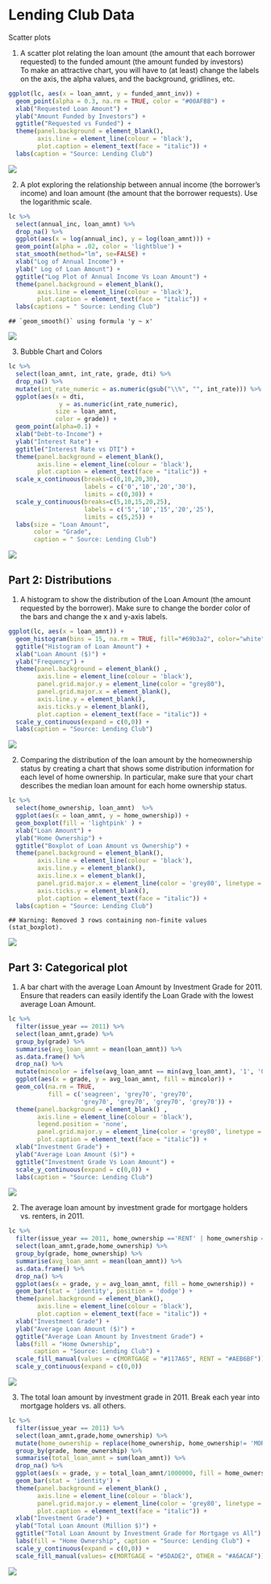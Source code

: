 Lending Club Data
================

Scatter plots

1)  A scatter plot relating the loan amount (the amount that each
    borrower requested) to the funded amount (the amount funded by
    investors)  
    To make an attractive chart, you will have to (at least) change the
    labels on the axis, the alpha values, and the background, gridlines,
    etc.

<!-- end list -->

``` r
ggplot(lc, aes(x = loan_amnt, y = funded_amnt_inv)) + 
  geom_point(alpha = 0.3, na.rm = TRUE, color = "#00AFBB") +
  xlab("Requested Loan Amount") + 
  ylab("Amount Funded by Investors") +
  ggtitle("Requested vs Funded") +
  theme(panel.background = element_blank(), 
        axis.line = element_line(colour = 'black'),
        plot.caption = element_text(face = "italic")) +
  labs(caption = "Source: Lending Club")
```

![](lc-visualization_files/figure-gfm/unnamed-chunk-1-1.png)<!-- -->

2)  A plot exploring the relationship between annual income (the
    borrower’s income) and loan amount (the amount that the borrower
    requests). Use the logarithmic scale.

<!-- end list -->

``` r
lc %>%
  select(annual_inc, loan_amnt) %>%
  drop_na() %>%
  ggplot(aes(x = log(annual_inc), y = log(loan_amnt))) +
  geom_point(alpha = .02, color = 'lightblue') + 
  stat_smooth(method="lm", se=FALSE) +
  xlab("Log of Annual Income") + 
  ylab(" Log of Loan Amount") + 
  ggtitle("Log Plot of Annual Income Vs Loan Amount") +
  theme(panel.background = element_blank(),
        axis.line = element_line(colour = 'black'),
        plot.caption = element_text(face = "italic")) +
  labs(captions = " Source: Lending Club")
```

    ## `geom_smooth()` using formula 'y ~ x'

![](lc-visualization_files/figure-gfm/unnamed-chunk-2-1.png)<!-- -->

3)  Bubble Chart and Colors

<!-- end list -->

``` r
lc %>% 
  select(loan_amnt, int_rate, grade, dti) %>%
  drop_na() %>%
  mutate(int_rate_numeric = as.numeric(gsub("\\%", "", int_rate))) %>%
  ggplot(aes(x = dti, 
              y = as.numeric(int_rate_numeric), 
             size = loan_amnt, 
             color = grade)) + 
  geom_point(alpha=0.1) +
  xlab("Debt-to-Income") + 
  ylab("Interest Rate") + 
  ggtitle("Interest Rate vs DTI") +
  theme(panel.background = element_blank(),
        axis.line = element_line(colour = 'black'),
        plot.caption = element_text(face = "italic")) +
  scale_x_continuous(breaks=c(0,10,20,30), 
                     labels = c('0','10','20','30'), 
                     limits = c(0,30)) +
  scale_y_continuous(breaks=c(5,10,15,20,25), 
                     labels = c('5','10','15','20','25'), 
                     limits = c(5,25)) +
  labs(size = "Loan Amount", 
       color = "Grade",
       caption = " Source: Lending Club")
```

![](lc-visualization_files/figure-gfm/unnamed-chunk-3-1.png)<!-- -->

## Part 2: Distributions

1)  A histogram to show the distribution of the Loan Amount (the amount
    requested by the borrower). Make sure to change the border color of
    the bars and change the x and y-axis labels.

<!-- end list -->

``` r
ggplot(lc, aes(x = loan_amnt)) +
  geom_histogram(bins = 15, na.rm = TRUE, fill="#69b3a2", color="white") +
  ggtitle("Histogram of Loan Amount") +
  xlab("Loan Amount ($)") +
  ylab("Frequency") +
  theme(panel.background = element_blank() , 
        axis.line = element_line(colour = 'black'),
        panel.grid.major.y = element_line(color = "grey80"),
        panel.grid.major.x = element_blank(),
        axis.line.y = element_blank(),
        axis.ticks.y = element_blank(),
        plot.caption = element_text(face = "italic")) +
  scale_y_continuous(expand = c(0,0)) +
  labs(caption = "Source: Lending Club")
```

![](lc-visualization_files/figure-gfm/question2a-1.png)<!-- -->

2)  Comparing the distribution of the loan amount by the homeownership
    status by creating a chart that shows some distribution information
    for each level of home ownership. In particular, make sure that your
    chart describes the median loan amount for each home ownership
    status.

<!-- end list -->

``` r
lc %>% 
  select(home_ownership, loan_amnt)  %>%
  ggplot(aes(x = loan_amnt, y = home_ownership)) +
  geom_boxplot(fill = 'lightpink' ) +
  xlab("Loan Amount") +
  ylab("Home Ownership") +
  ggtitle("Boxplot of Loan Amount vs Ownership") +
  theme(panel.background = element_blank(), 
        axis.line = element_line(colour = 'black'),
        axis.line.y = element_blank(),
        axis.line.x = element_blank(),
        panel.grid.major.x = element_line(color = 'grey80', linetype = 3),
        axis.ticks.y = element_blank(),
        plot.caption = element_text(face = "italic")) +
  labs(caption = "Source: Lending Club")
```

    ## Warning: Removed 3 rows containing non-finite values (stat_boxplot).

![](lc-visualization_files/figure-gfm/question2b-1.png)<!-- -->

## Part 3: Categorical plot

1)  A bar chart with the average Loan Amount by Investment Grade for
    2011. Ensure that readers can easily identify the Loan Grade with
    the lowest average Loan Amount.

<!-- end list -->

``` r
lc %>% 
  filter(issue_year == 2011) %>%
  select(loan_amnt,grade) %>%
  group_by(grade) %>% 
  summarise(avg_loan_amnt = mean(loan_amnt)) %>% 
  as.data.frame() %>%
  drop_na() %>%
  mutate(mincolor = ifelse(avg_loan_amnt == min(avg_loan_amnt), '1', '0')) %>%
  ggplot(aes(x = grade, y = avg_loan_amnt, fill = mincolor)) +
  geom_col(na.rm = TRUE, 
           fill = c('seagreen', 'grey70', 'grey70', 
                    'grey70', 'grey70', 'grey70', 'grey70')) +
  theme(panel.background = element_blank() , 
        axis.line = element_line(colour = 'black'), 
        legend.position = 'none',
        panel.grid.major.y = element_line(color = 'grey80', linetype = 3),
        plot.caption = element_text(face = "italic")) +
  xlab("Investment Grade") +
  ylab("Average Loan Amount ($)") + 
  ggtitle("Investment Grade Vs Loan Amount") +
  scale_y_continuous(expand = c(0,0)) +
  labs(caption = "Source: Lending Club")
```

![](lc-visualization_files/figure-gfm/question3a-1.png)<!-- -->

2)  The average loan amount by investment grade for mortgage holders
    vs. renters, in 2011.

<!-- end list -->

``` r
lc %>% 
  filter(issue_year == 2011, home_ownership =='RENT' | home_ownership == 'MORTGAGE') %>%
  select(loan_amnt,grade,home_ownership) %>%
  group_by(grade, home_ownership) %>% 
  summarise(avg_loan_amnt = mean(loan_amnt)) %>% 
  as.data.frame() %>%
  drop_na() %>%
  ggplot(aes(x = grade, y = avg_loan_amnt, fill = home_ownership)) +
  geom_bar(stat = 'identity', position = 'dodge') +
  theme(panel.background = element_blank(),
        axis.line = element_line(colour = 'black'),
        plot.caption = element_text(face = "italic")) +
  xlab("Investment Grade") +
  ylab("Average Loan Amount ($)") +
  ggtitle("Average Loan Amount by Investment Grade") +
  labs(fill = "Home Ownership", 
       caption = "Source: Lending Club") +
  scale_fill_manual(values = c(MORTGAGE = "#117A65", RENT = "#AEB6BF")) +
  scale_y_continuous(expand = c(0,0))
```

![](lc-visualization_files/figure-gfm/question3b-1.png)<!-- -->

3)  The total loan amount by investment grade in 2011. Break each year
    into mortgage holders vs. all others.

<!-- end list -->

``` r
lc %>% 
  filter(issue_year == 2011) %>%
  select(loan_amnt,grade,home_ownership) %>%
  mutate(home_ownership = replace(home_ownership, home_ownership!= 'MORTGAGE', 'OTHER')) %>%
  group_by(grade, home_ownership) %>% 
  summarise(total_loan_amnt = sum(loan_amnt)) %>%
  drop_na() %>%
  ggplot(aes(x = grade, y = total_loan_amnt/1000000, fill = home_ownership)) +
  geom_bar(stat = 'identity') +
  theme(panel.background = element_blank() , 
        axis.line = element_line(colour = 'black'),
        panel.grid.major.y = element_line(color = 'grey80', linetype = 3),
        plot.caption = element_text(face = "italic")) +
  xlab("Investment Grade") +
  ylab("Total Loan Amount (Million $)") +
  ggtitle("Total Loan Amount by Investment Grade for Mortgage vs All") +
  labs(fill = "Home Ownership", caption = "Source: Lending Club") +
  scale_y_continuous(expand = c(0,0)) +
  scale_fill_manual(values= c(MORTGAGE = "#5DADE2", OTHER = "#A6ACAF"))
```

![](lc-visualization_files/figure-gfm/unnamed-chunk-4-1.png)<!-- -->
